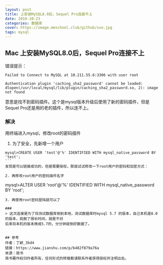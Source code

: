 ```yaml
---
layout: post
title: 上安装MySQL8.0后，Sequel Pro连接不上
date: 2018-10-23
categories: 数据库
cover: https://image.mmschool.club/github/sun.jpg
tags: mysql
---
```



## Mac 上安装MySQL8.0后，Sequel Pro连接不上

错误提示：
```
Failed to Connect to MySQL at 10.211.55.6:3306 with user root 

Authentication plugin 'caching_sha2_password' cannot be loaded: dlopen(/usr/local/mysql/lib/plugin/caching_sha2_password.so, 2): image not found
```
意思是找不到密码插件。这个是mysql版本升级后使用了新的密码插件，但是Sequel Pro还是用的老的插件，所以连不上。

### 解决
用终端进入mysql，修改root的密码插件

1. 为了安全，先新增一个用户
```
mysql>CREATE USER 'test'@'%' IDENTIFIED WITH mysql_native_password BY 'test';
``` 
发现是可以链接成功的，但是需要授权，那就试试修改一下root用户的密码和加密方式：

2. 再修改root用户的密码插件名字
```
mysql>ALTER USER 'root'@'%' IDENTIFIED WITH mysql_native_password BY 'root';
``` 
3. 再使用root密码登陆就可以了

###
> 这次连接是为了将测试数据库倒到本地，测试数据库时mysql 5.7 的版本，自己本机是8.0的版本，捣鼓了很长时间，就是不对
后来将本机的版本换成5.7的，分分钟就倒好数据了。


## 参考
作者：丁颖_3bd4
链接：https://www.jianshu.com/p/b482f879a76a
來源：简书
简书著作权归作者所有，任何形式的转载都请联系作者获得授权并注明出处。